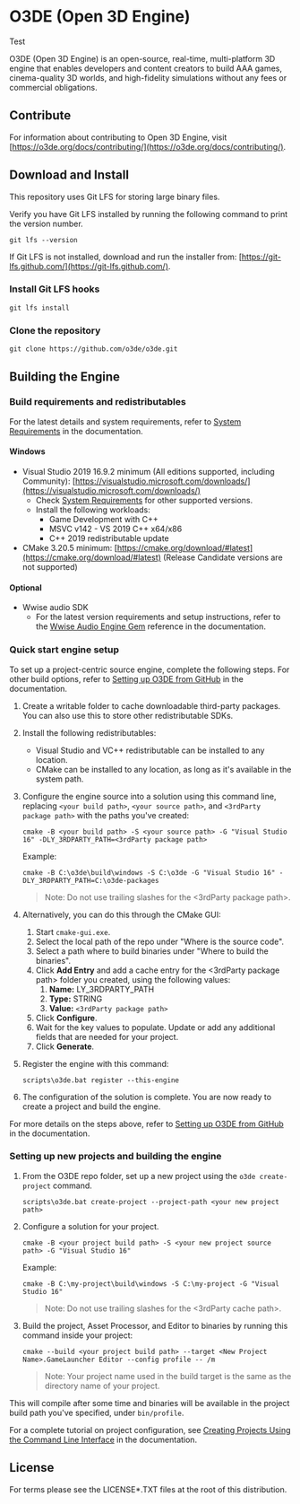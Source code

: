 # O3DE (Open 3D Engine)

Test

O3DE (Open 3D Engine) is an open-source, real-time, multi-platform 3D engine that enables developers and content creators to build AAA games, cinema-quality 3D worlds, and high-fidelity simulations without any fees or commercial obligations.

## Contribute
For information about contributing to Open 3D Engine, visit [https://o3de.org/docs/contributing/](https://o3de.org/docs/contributing/).

## Download and Install

This repository uses Git LFS for storing large binary files.  

Verify you have Git LFS installed by running the following command to print the version number.
```
git lfs --version 
```

If Git LFS is not installed, download and run the installer from: [https://git-lfs.github.com/](https://git-lfs.github.com/).

### Install Git LFS hooks 
```
git lfs install
```


### Clone the repository 

```shell
git clone https://github.com/o3de/o3de.git
```

## Building the Engine

### Build requirements and redistributables

For the latest details and system requirements, refer to [System Requirements](https://o3de.org/docs/welcome-guide/requirements/) in the documentation.

#### Windows

*   Visual Studio 2019 16.9.2 minimum (All editions supported, including Community): [https://visualstudio.microsoft.com/downloads/](https://visualstudio.microsoft.com/downloads/)
    *   Check [System Requirements](https://o3de.org/docs/welcome-guide/requirements/) for other supported versions.
    *   Install the following workloads:
        *   Game Development with C++
        *   MSVC v142 - VS 2019 C++ x64/x86
        *   C++ 2019 redistributable update
*   CMake 3.20.5 minimum: [https://cmake.org/download/#latest](https://cmake.org/download/#latest) (Release Candidate versions are not supported)

#### Optional

*   Wwise audio SDK
    *   For the latest version requirements and setup instructions, refer to the [Wwise Audio Engine Gem](https://o3de.org/docs/user-guide/gems/reference/audio/wwise/audio-engine-wwise/) reference in the documentation.

### Quick start engine setup

To set up a project-centric source engine, complete the following steps. For other build options, refer to [Setting up O3DE from GitHub](https://o3de.org/docs/welcome-guide/setup/setup-from-github/) in the documentation.

1.  Create a writable folder to cache downloadable third-party packages. You can also use this to store other redistributable SDKs.
    
1.  Install the following redistributables:
    - Visual Studio and VC++ redistributable can be installed to any location.
    - CMake can be installed to any location, as long as it's available in the system path.

1.  Configure the engine source into a solution using this command line, replacing `<your build path>`, `<your source path>`, and `<3rdParty package path>` with the paths you've created:
    ```
    cmake -B <your build path> -S <your source path> -G "Visual Studio 16" -DLY_3RDPARTY_PATH=<3rdParty package path>
    ```
    
    Example:
    ```
    cmake -B C:\o3de\build\windows -S C:\o3de -G "Visual Studio 16" -DLY_3RDPARTY_PATH=C:\o3de-packages
    ```
    
    > Note:  Do not use trailing slashes for the <3rdParty package path>.

1.  Alternatively, you can do this through the CMake GUI:
    
    1.  Start `cmake-gui.exe`.
    1.  Select the local path of the repo under "Where is the source code".
    1.  Select a path where to build binaries under "Where to build the binaries".
    1.  Click **Add Entry** and add a cache entry for the <3rdParty package path> folder you created, using the following values:
        1.  **Name:** LY_3RDPARTY_PATH
        1.  **Type:** STRING
        1.  **Value:** `<3rdParty package path>`
    1.  Click **Configure**.
    1.  Wait for the key values to populate. Update or add any additional fields that are needed for your project.
    1.  Click **Generate**.
    
1.  Register the engine with this command:
    ```
    scripts\o3de.bat register --this-engine
    ```

1.  The configuration of the solution is complete. You are now ready to create a project and build the engine.

For more details on the steps above, refer to [Setting up O3DE from GitHub](https://o3de.org/docs/welcome-guide/setup/setup-from-github/) in the documentation.

### Setting up new projects and building the engine

1. From the O3DE repo folder, set up a new project using the `o3de create-project` command.
    ```
    scripts\o3de.bat create-project --project-path <your new project path>
    ```

1. Configure a solution for your project.
    ```
    cmake -B <your project build path> -S <your new project source path> -G "Visual Studio 16"
    ```

    Example:
    ```
    cmake -B C:\my-project\build\windows -S C:\my-project -G "Visual Studio 16"
    ```
    
    > Note:  Do not use trailing slashes for the <3rdParty cache path>.

1. Build the project, Asset Processor, and Editor to binaries by running this command inside your project:
    ```
    cmake --build <your project build path> --target <New Project Name>.GameLauncher Editor --config profile -- /m
    ```
    
    > Note: Your project name used in the build target is the same as the directory name of your project.

This will compile after some time and binaries will be available in the project build path you've specified, under `bin/profile`.

For a complete tutorial on project configuration, see [Creating Projects Using the Command Line Interface](https://o3de.org/docs/welcome-guide/create/creating-projects-using-cli/) in the documentation.

## License

For terms please see the LICENSE*.TXT files at the root of this distribution.
